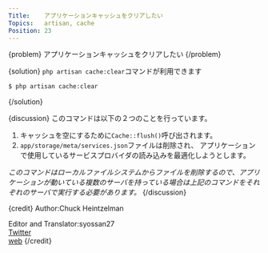 ```yaml
---
Title:    アプリケーションキャッシュをクリアしたい
Topics:   artisan, cache
Position: 23
---
```


{problem}
アプリケーションキャッシュをクリアしたい
{/problem}

{solution}
`php artisan cache:clear`コマンドが利用できます

```bash
$ php artisan cache:clear
```
{/solution}

{discussion}
このコマンドは以下の２つのことを行っています。

1. キャッシュを空にするために`Cache::flush()`呼び出されます。
2. `app/storage/meta/services.json`ファイルは削除され、
   アプリケーションで使用しているサービスプロバイダの読み込みを最適化しようとします。

_このコマンドはローカルファイルシステムからファイルを削除するので、アプリケーションが動いている複数のサーバを持っている場合は上記のコマンドをそれぞれのサーバで実行する必要があります。_
{/discussion}

{credit}
Author:Chuck Heintzelman

Editor and Translator:syossan27  
[Twitter](https://twitter.com/syossan27)  
[web](http://syossan.hateblo.jp/0)
{/credit}
